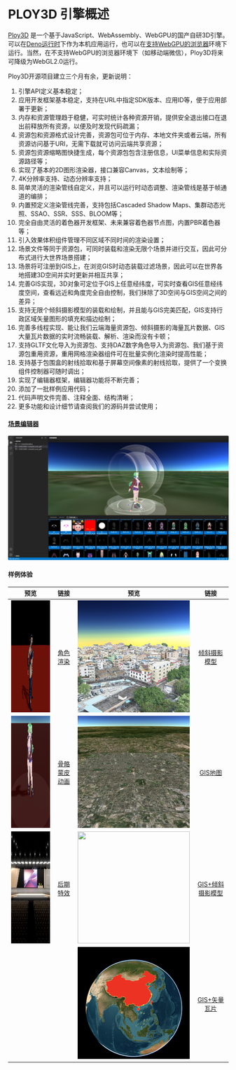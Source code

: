 
# PLOY3D 引擎概述

[Ploy3D](https://gitee.com/miaokit/ploy3d) 是一个基于JavaScript、WebAssembly、WebGPU的国产自研3D引擎。可以在[Deno运行时](https://www.denojs.cn/)下作为本机应用运行，也可以在[支持WebGPU的浏览器](https://caniuse.com/?search=webgpu)环境下运行。当然，在不支持WebGPU的浏览器环境下（如移动端微信），Ploy3D将来可降级为WebGL2.0运行。

Ploy3D开源项目建立三个月有余，更新说明：

1. 引擎API定义基本稳定；
2. 应用开发框架基本稳定，支持在URL中指定SDK版本、应用ID等，便于应用部署于更新；
3. 内存和资源管理趋于稳健，可实时统计各种资源开销，提供安全退出接口在退出前释放所有资源，以便及时发现代码疏漏；
4. 资源包和资源格式设计完善，资源包可位于内存、本地文件夹或者云端，所有资源访问基于URI，无需下载就可访问云端共享资源；
5. 资源包资源缩略图快捷生成，每个资源包包含注册信息，UI菜单信息和实际资源路径等；
6. 实现了基本的2D图形渲染器，接口兼容Canvas，文本绘制等；
7. 4K分辨率支持、动态分辨率支持；
8. 简单灵活的渲染管线自定义，并且可以运行时动态调整、渲染管线是基于帧通道的编排；
9. 内置预定义渲染管线完善，支持包括Cascaded Shadow Maps、集群动态光照、SSAO、SSR、SSS、BLOOM等；
10. 完全自由灵活的着色器开发框架、未来兼容着色器节点图，内置PBR着色器等；
11. 引入效果体积组件管理不同区域不同时间的渲染设置；
12. 场景文件等同于资源包，可同时装载和渲染无限个场景并进行交互，因此可分布式进行大世界场景搭建；
13. 场景将可注册到GIS上，在浏览GIS时动态装载过滤场景，因此可以在世界各地搭建3D空间并实时更新并相互共享；
14. 完善GIS实现，3D对象可定位于GIS上任意经纬度，可实时查看GIS任意经纬度空间，查看远近和角度完全自由控制，我们抹除了3D空间与GIS空间之间的差异；
15. 支持无限个倾斜摄影模型的装载和绘制，并且能与GIS完美匹配，GIS支持行政区域矢量图形的填充和描边绘制；
16. 完善多线程实现、能让我们云端海量资源包、倾斜摄影的海量瓦片数据、GIS大量瓦片数据的实时流畅装载、解析、渲染而没有卡顿；
17. 支持GLTF文化导入为资源包、支持DAZ数字角色导入为资源包、我们基于资源包重用资源，重用网格渲染器组件可在批量实例化渲染时提高性能；
18. 支持基于包围盒的射线拾取和基于屏幕空间像素的射线拾取，提供了一个变换组件控制器可随时调出；
19. 实现了编辑器框架，编辑器功能将不断完善；
20. 添加了一批样例应用代码；
21. 代码声明文件完善、注释全面、结构清晰；
22. 更多功能和设计细节请查阅我们的源码并尝试使用；

#### [场景编辑器](https://www.ploycloud.com/ploy3d/?sdk=b1_26&appid=editor)

![场景编辑器](./docs/editor.png)

#### 样例体验

| 预览 | 链接 | 预览 | 链接 |
|:------:|:------:|:------:|:------:|
| <img src="./docs/meta_human.png" width="256" height="256"> | [角色渲染](https://www.ploycloud.com/ploy3d/?sdk=b1_26&appid=meta_human) | <img src="./docs/dior_base.png" width="256" height="256">  | [倾斜摄影模型](https://www.ploycloud.com/ploy3d/?sdk=b1_26&appid=dior_base) |
| <img src="./docs/gltf_skin_anim.png" width="256" height="256"> | [骨骼蒙皮动画](https://www.ploycloud.com/ploy3d/?sdk=b1_26&appid=gltf_skin_anim) | <img src="./docs/gis_base.png" width="256" height="256">  | [GIS地图](https://www.ploycloud.com/ploy3d/?sdk=b1_26&appid=gis_base) |
| <img src="./docs/postprocess_base.png" width="256" height="256"> | [后期特效](https://www.ploycloud.com/ploy3d/?sdk=b1_26&appid=postprocess_base) | <img src="./docs/gis_dior.png" width="256" height="256">  | [GIS+倾斜摄影模型](https://www.ploycloud.com/ploy3d/?sdk=b1_26&appid=gis_dior) |
|  |  | <img src="./docs/gis_vtile.png" width="256" height="256">  | [GIS+矢量瓦片](https://www.ploycloud.com/ploy3d/?sdk=b1_26&appid=gis_vtile) |


